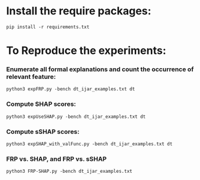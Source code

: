 # Install the require packages:
`pip install -r requirements.txt`


# To Reproduce the experiments:

### Enumerate all formal explanations and count the occurrence of relevant feature:
`python3 expFRP.py -bench dt_ijar_examples.txt dt`

### Compute SHAP scores:
`python3 expUseSHAP.py -bench dt_ijar_examples.txt dt`

### Compute sSHAP scores:
`python3 expSHAP_with_valFunc.py -bench dt_ijar_examples.txt dt`

### FRP vs. SHAP, and FRP vs. sSHAP
`python3 FRP-SHAP.py -bench dt_ijar_examples.txt`
